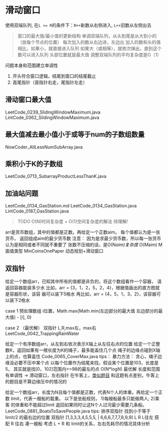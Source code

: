 # 滑动窗口

使用双端队列, 在`L <= R`的条件下：`R++`新数从右侧进入, `L++`旧数从左侧出去

> 窗口的最大值/最小值的更新结构
单调双端队列，从头到尾是从大到小的（放每个节点的位置）
每次加入的数从右边进，左边出
加入的数和头的值相比，如果小，就直接进入队列
如果大（或相等），就依次弹出，直到这个数可以进入队列
头部位置就是最大值
调整双端队列的平均复杂度是O（1）

问题本身和范围建立单调性

1. 开头符合窗口逻辑，结尾到窗口的结尾截止
2. 首尾指针（首指针右走，尾指针左走）

## 滑动窗口最大值

LeetCode_0239_SlidingWindowMaximum.java
LintCode_0362_SlidingWindowMaximum.java

## 最大值减去最小值小于或等于num的子数组数量

NowCoder_AllLessNumSubArray.java

## 乘积小于K的子数组

LeetCode_0713_SubarrayProductLessThanK.java

## 加油站问题

LeetCode_0134_GasStation.md
LeetCode_0134_GasStation.java
LintCode_0187_GasStation.java

> TODO O(N)时间复杂度 + O(1)空间复杂度的解法 待理解!

arr是货币数组，其中的值都是正数。再给定一个正数aim。
每个值都认为是一张货币，
返回组成aim的最少货币数
注意：
因为是求最少货币数，所以每一张货币认为是相同或者不同就不重要了
张数不压缩的话，是O(N*aim)复杂度
O(M*aim) M面值类型
MinCoinsOnePaper
动态规划+滑动窗口

## 双指针

给定一个数组arr，已知其中所有的值都是非负的，将这个数组看作一个容器， 请返回容器能装多少水
比如，arr = {3，1，2，5，2，4}，根据值画出的直方图就是容器形状，该容 器可以装下5格水
再比如，arr = {4，5，1，3，2}，该容器可以装下2格水

case 1
预处理数组
i位置，Math.max{Math.min(左边部分的最大值 左边部分的最大值) - [i], 0}

case 2 （最优解）
双指针
L,R,max左，max右
LeetCode_0042_TrappingRainWater

给定一个有序数组arr，从左到右依次表示X轴上从左往右点的位置
给定一个正整数K，返回如果有一根长度为K的绳子，最多能盖住几个点
绳子的边缘点碰到X轴上的点，也算盖住
Code_0065_CoverMax.java
tips：
暴力方法：
贪心，绳子边缘没必要不压中某个点
以每个位置作为结尾来找，假设某个位置是103，长度是5，
其实就是找[0，102]范围内>=98的最左的点
O(N*logN)
最优解
长度和范围有单调性 -> 滑动窗口，左右指针
在牛客上，[类似题目](https://www.nowcoder.com/questionTerminal/2b2567c9b95743f19c167bb1ec644b43)
和这题有点差别，牛客上的题目是不算边缘压中的情况的

给定一个数组arr，长度为N且每个值都是正数，代表N个人的体重。再给定一个正数 limit，代表一艘船的载重。
以下是坐船规则，
1)每艘船最多只能做两人;
2)乘客 的体重和不能超过limit
返回如果同时让这N个人过河最少需要几条船。
LeetCode_0881_BoatsToSavePeople.java
tips:
排序双指针
找到小于等于limit/2 的最右边的位置
双指针
[1,3,3,3,4,5,5,5, | 6,6,6,7,7,7,8,9,9]
               L    R
L往左 搭配 R 往右 凑一艘船
考虑 L + R 和 limit的关系，左右先耗尽的情况具体分析
